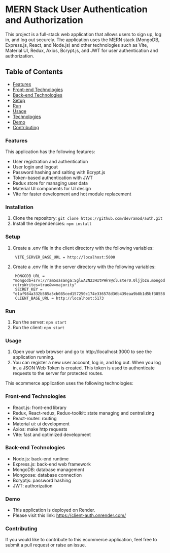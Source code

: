 # MERN Stack User Authentication and Authorization

This project is a full-stack web application that allows users to sign up, log in, and log out securely.
The application uses the MERN stack (MongoDB, Express.js, React, and Node.js) and other technologies such as Vite, Material UI, Redux, Axios, Bcrypt.js, and JWT for user authentication and authorization.

## Table of Contents
- [Features](#features)
- [Front-end Technologies](#front-end-technologies)
- [Back-end Technologies](#back-end-technologies)
- [Setup](#setup)
- [Run](#run)
- [Usage](#usage)
- [Technologies](#technologies)
- [Demo](#demo)
- [Contributing](#contributing)

### Features

This application has the following features:

- User registration and authentication
- User login and logout
- Password hashing and salting with Bcrypt.js
- Token-based authentication with JWT
- Redux store for managing user data
- Material UI components for UI design
- Vite for faster development and hot module replacement

### Installation

1. Clone the repository: `git clone https://github.com/devramod/auth.git`
2. Install the dependencies: `npm install`

### Setup

1. Create a .env file in the client directory with the following variables:
    ```
     VITE_SERVER_BASE_URL = http://localhost:5000
    ```
2. Create a .env file in the server directory with the following variables:
    ```
     MONGODB_URL = "mongodb+srv://ram5sasanga:SglwA2N23HItPHkY@cluster0.0ljjbzu.mongodb.net/?retryWrites=true&w=majority"
     SECRET_KEY =  "e1af984a332b585a5cb085ced157250c174e336578d36b439eaa9b8b1d5bf38558588666d510dabdcbcce8fc42795408792a51d9f7ae7b72ddcaeed142e8af38"
     CLIENT_BASE_URL = http://localhost:5173
    ```

### Run

1. Run the server: `npm start`
2. Run the client: `npm start`

### Usage

1. Open your web browser and go to http://localhost:3000 to see the application running.
2. You can register a new user account, log in, and log out. When you log in, a JSON Web Token is created. This token is used to authenticate requests to the server for protected routes.

This ecommerce application uses the following technologies:

### Front-end Technologies

- React.js: front-end library
- Redux, React-redux, Redux-toolkit: state managing and centralizing
- React-router: routing
- Material ui: ui development
- Axios: make http requests
- Vite: fast and optimized development

### Back-end Technologies

- Node.js: back-end runtime
- Express.js: back-end web framework
- MongoDB: database management
- Mongoose: database connection
- Bcryptjs: password hashing
- JWT: authorization

### Demo

- This application is deployed on Render.
- Please visit this link: <https://client-auth.onrender.com/>

### Contributing

If you would like to contribute to this ecommerce application, feel free to submit a pull request or raise an issue.

